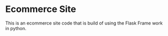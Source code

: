 # Ecommerce Site
This is an ecommerce site code that is build of using the Flask Frame work in python. 
